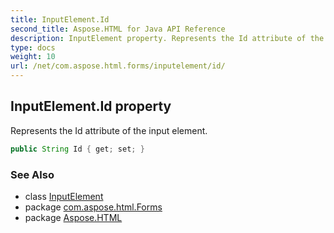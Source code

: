 ```yaml
---
title: InputElement.Id
second_title: Aspose.HTML for Java API Reference
description: InputElement property. Represents the Id attribute of the input element
type: docs
weight: 10
url: /net/com.aspose.html.forms/inputelement/id/
---
```

## InputElement.Id property

Represents the Id attribute of the input element.

```java
public String Id { get; set; }
```

### See Also

* class [InputElement](../)
* package [com.aspose.html.Forms](../../inputelement/)
* package [Aspose.HTML](../../../)
